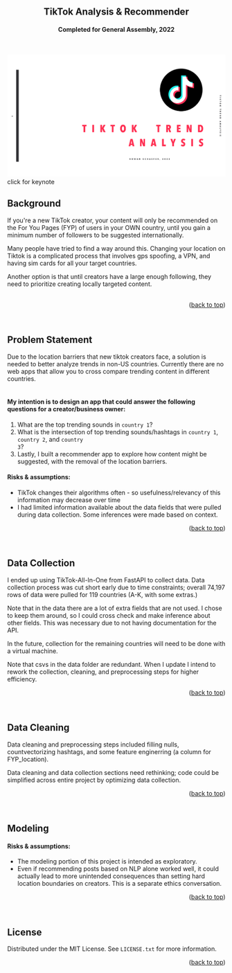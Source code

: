 <div id="top"></div>


<!-- PROJECT LOGO -->
<br />
<!--<div align="center">
  <a href="https://github.com/rowangayleschaefer">
    <img src="https://yt3.ggpht.com/ytc/AKedOLRcwXL5heetbKNzpLCY3LOgml-72EcmpALhcvry5g=s900-c-k-c0x00ffffff-no-rj" alt="Logo" width="80" height="80">
  </a>-->

<h2 align="center"> TikTok Analysis & Recommender</h2>
<h4 align="center">Completed for General Assembly, 2022</h4>
</div>
<br />

<!-- ABOUT THE PROJECT -->

<a href= "https://www.icloud.com/keynote/00cOYoPPZOmZjw5gyymV5e9Aw#tiktok_trends"><img src='./images/keynote.png'></a><br />
click for keynote


<!-- BACKGROUND -->
## Background

If you're a new TikTok creator, your content will only be recommended on the For You Pages (FYP) of users in your OWN country, until you gain a minimum number of followers to be suggested internationally.

Many people have tried to find a way around this. Changing your location on Tiktok is a complicated process that involves gps spoofing, a VPN, and having sim cards for all your target countries. 

Another option is that until creators have a large enough following, they need to prioritize creating locally targeted content. 
<br /><br />

<p align="right">(<a href="#top">back to top</a>)</p>
<br />


<!-- PROBLEM STATEMENT -->
## Problem Statement
Due to the location barriers that new tiktok creators face, a solution is needed to better analyze trends in non-US countries. Currently there are no web apps that allow you to cross compare trending content in different countries. 
<br /><br />


#### My intention is to design an app that could answer the following questions for a creator/business owner:

1. What are the top trending sounds in <code>country 1</code>?
2. What is the intersection of top trending sounds/hashtags in <code>country 1</code>, <code>country 2</code>, and <code>country 3</code>? 
3. Lastly, I built a recommender app to explore how content might be suggested, with the removal of the location barriers. 


#### Risks & assumptions:
* TikTok changes their algorithms often - so usefulness/relevancy of this information may decrease over time
* I had limited information available about the data fields that were pulled during data collection. Some inferences were made based on context.


<p align="right"> (<a href="#top">back to top</a>) </p>
<br />


<!-- DATA -->
## Data Collection

I ended up using TikTok-All-In-One from FastAPI to collect data.  Data collection process was cut short early due to time constraints; overall 74,197 rows of data were pulled for 119 countries (A-K, with some extras.) 

Note that in the data there are a lot of extra fields that are not used. I chose to keep them around, so I could cross check and make inference about other fields. This was necessary due to not having documentation for the API.

In the future, collection for the remaining countries will need to be done with a virtual machine. 

Note that csvs in the data folder are redundant. When I update I intend to rework the collection, cleaning, and preprocessing steps for higher efficiency.

<p align="right">(<a href="#top">back to top</a>)</p>
<br />


## Data Cleaning
Data cleaning and preprocessing steps included filling nulls, countvectorizing hashtags, and some feature enginerring (a column for FYP_location). 

Data cleaning and data collection sections need rethinking; code could be simplified across entire project by optimizing data collection. 

<p align="right">(<a href="#top">back to top</a>)</p>
<br />


<!-- Modeling -->
## Modeling

#### Risks & assumptions:
* The modeling portion of this project is intended as exploratory.
* Even if recommending posts based on NLP alone worked well, it could actually lead to more unintended consequences than setting hard location boundaries on creators. This is a separate ethics conversation.


<p align="right">(<a href="#top">back to top</a>)</p>
<br />



<!-- LICENSE -->
## License

Distributed under the MIT License. See `LICENSE.txt` for more information.

<p align="right">(<a href="#top">back to top</a>)</p>
<br />




